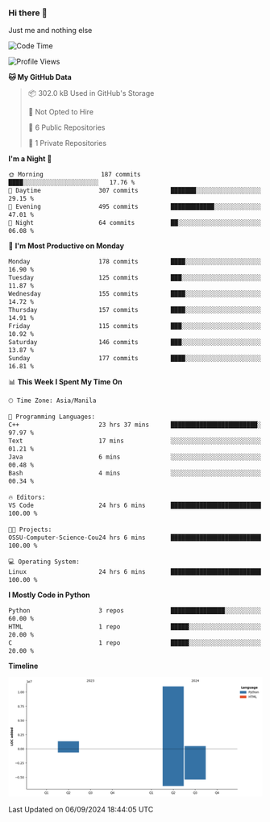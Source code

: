 ### Hi there 👋

Just me and nothing else


<!--START_SECTION:waka-->
![Code Time](http://img.shields.io/badge/Code%20Time-650%20hrs%2038%20mins-blue)

![Profile Views](http://img.shields.io/badge/Profile%20Views-30-blue)

**🐱 My GitHub Data** 

> 📦 302.0 kB Used in GitHub's Storage 
 > 
> 🚫 Not Opted to Hire
 > 
> 📜 6 Public Repositories 
 > 
> 🔑 1 Private Repositories 
 > 
**I'm a Night 🦉** 

```text
🌞 Morning                187 commits         ████░░░░░░░░░░░░░░░░░░░░░   17.76 % 
🌆 Daytime                307 commits         ███████░░░░░░░░░░░░░░░░░░   29.15 % 
🌃 Evening                495 commits         ████████████░░░░░░░░░░░░░   47.01 % 
🌙 Night                  64 commits          ██░░░░░░░░░░░░░░░░░░░░░░░   06.08 % 
```
📅 **I'm Most Productive on Monday** 

```text
Monday                   178 commits         ████░░░░░░░░░░░░░░░░░░░░░   16.90 % 
Tuesday                  125 commits         ███░░░░░░░░░░░░░░░░░░░░░░   11.87 % 
Wednesday                155 commits         ████░░░░░░░░░░░░░░░░░░░░░   14.72 % 
Thursday                 157 commits         ████░░░░░░░░░░░░░░░░░░░░░   14.91 % 
Friday                   115 commits         ███░░░░░░░░░░░░░░░░░░░░░░   10.92 % 
Saturday                 146 commits         ███░░░░░░░░░░░░░░░░░░░░░░   13.87 % 
Sunday                   177 commits         ████░░░░░░░░░░░░░░░░░░░░░   16.81 % 
```


📊 **This Week I Spent My Time On** 

```text
🕑︎ Time Zone: Asia/Manila

💬 Programming Languages: 
C++                      23 hrs 37 mins      ████████████████████████░   97.97 % 
Text                     17 mins             ░░░░░░░░░░░░░░░░░░░░░░░░░   01.21 % 
Java                     6 mins              ░░░░░░░░░░░░░░░░░░░░░░░░░   00.48 % 
Bash                     4 mins              ░░░░░░░░░░░░░░░░░░░░░░░░░   00.34 % 

🔥 Editors: 
VS Code                  24 hrs 6 mins       █████████████████████████   100.00 % 

🐱‍💻 Projects: 
OSSU-Computer-Science-Cou24 hrs 6 mins       █████████████████████████   100.00 % 

💻 Operating System: 
Linux                    24 hrs 6 mins       █████████████████████████   100.00 % 
```

**I Mostly Code in Python** 

```text
Python                   3 repos             ███████████████░░░░░░░░░░   60.00 % 
HTML                     1 repo              █████░░░░░░░░░░░░░░░░░░░░   20.00 % 
C                        1 repo              █████░░░░░░░░░░░░░░░░░░░░   20.00 % 
```



**Timeline**

![Lines of Code chart](https://raw.githubusercontent.com/brutist/brutist/main/assets/bar_graph.png)


 Last Updated on 06/09/2024 18:44:05 UTC
<!--END_SECTION:waka-->
